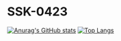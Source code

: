 # SSK-0423
[![Anurag's GitHub stats](https://github-readme-stats.vercel.app/api?username=SSK-0423)](https://github.com/anuraghazra/github-readme-stats)
[![Top Langs](https://github-readme-stats.vercel.app/api/top-langs/?username=SSK-0423&layout=compact)](https://github.com/anuraghazra/github-readme-stats)
